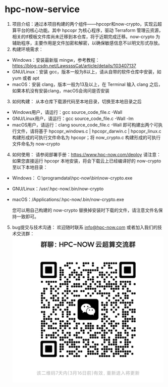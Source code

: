 # hpc-now-service
1. 项目介绍：通过本项目构建的两个组件——hpcopr和now-crypto，实现云超算平台的核心功能。其中 hpcopr 为核心程序，驱动 Terraform 管理云资源，相关的tf模板文件库尚未迁移到本仓库，将于近期完成迁移。now-crypto 为辅助程序，主要作用是文件加密和解密，以确保敏感信息不以明文形式存放。
2. 构建环境需求：

- Windows：安装最新版 mingw，参考教程：https://blog.csdn.net/LawssssCat/article/details/103407137
- GNU/Linux：安装 gcc，版本一般为8以上，请从自带的软件仓库中安装，如 yum 或者 apt
- macOS：安装 clang，版本一般为13及以上，在 Terminal 输入 clang 之后，如果本机没有安装clang，macOS会询问是否安装

3. 如何构建：
    从本仓库下载源代码至本地目录，切换至本地目录之后
- Windows用户，请运行：gcc source_code_file.c -Wall
- GNU/Linux用户，请运行：gcc source_code_file.c -Wall -lm
- macOS用户，请运行：clang source_code_file.c -Wall
    即可构建出两个可执行文件，请将基于 hpcopr_windows.c | hpcopr_darwin.c | hpcopr_linux.c 构建形成的可执行文件命名为 hpcopr；将 now_crypto.c 构建形成的可执行文件命名为 now-crypto
4. 如何使用：
    请参阅部署手册：https://www.hpc-now.com/deploy
    请注意：如果您直接运行 hpcopr 本地安装，将会下载云上已经编译好的 now-crypto 至以下本地目录：

- Windows： C:\programdata\hpc-now\bin\now-crypto.exe
- GNU/Linux：/usr/.hpc-now/.bin/now-crypto
- macOS：/Applications/.hpc-now/.bin/now-crypto.exe

    您可以用自己构建的 now-crypto 替换掉安装时下载的文件，请注意文件名保持一致即可。
5. bug提交与技术沟通：
    欢迎随时联系 info@hpc-now.com
    或者加入我们的技术交流群：
![输入图片说明](Group_QR_Code.jpg)
